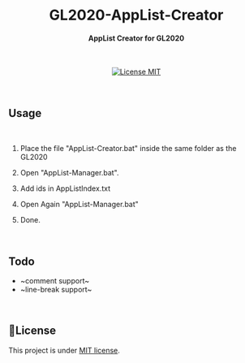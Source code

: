 <h1 align="center">
  <br>
  GL2020-AppList-Creator
  <br>
</h1>

<h4 align="center">AppList Creator for GL2020</h4>
</br>
<p align="center">
  <a href="https://opensource.org/licenses/MIT">
    <img src="https://img.shields.io/badge/License-MIT-blue.svg" alt="License MIT">
  </a>
</p>
</br>

## Usage
</br>

1. Place the file "AppList-Creator.bat" inside the same folder as the GL2020

2. Open "AppList-Manager.bat".

3. Add ids in AppListIndex.txt

4. Open Again "AppList-Manager.bat"

5. Done.

</br>

## Todo

- ~comment support~
- ~line-break support~

</br>

## 📝License
This project is under [MIT license](LICENSE).
